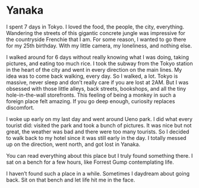 # Yanaka

I spent 7 days in Tokyo. I loved the food, the people, the city, everything. Wandering the streets of this gigantic concrete jungle was impressive for the countryside Frenchie that I am. For some reason, I wanted to go there for my 25th birthday. With my little camera, my loneliness, and nothing else.

I walked around for 6 days without really knowing what I was doing, taking pictures, and eating too much rice. I took the subway from the Tokyo station in the heart of the city and went in every direction on the main lines. My idea was to come back walking, every day. So I walked, a lot. Tokyo is massive, never sleep and don’t really care if you are lost at 2AM. But I was obsessed with those little alleys, back streets, bookshops, and all the tiny hole-in-the-wall storefronts. This feeling of being a monkey in such a foreign place felt amazing. If you go deep enough, curiosity replaces discomfort.

I woke up early on my last day and went around Ueno park. I did what every tourist did: visited the park and took a bunch of pictures. It was nice but not great, the weather was bad and there were too many tourists. So I decided to walk back to my hotel since it was still early in the day. I totally messed up on the direction, went north, and got lost in Yanaka.

You can read everything about this place but I truly found something there. I sat on a bench for a few hours, like Forrest Gump contemplating life.

I haven’t found such a place in a while. Sometimes I daydream about going back. Sit on that bench and let life hit me in the face.
